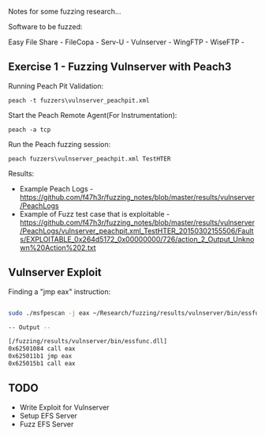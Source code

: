 Notes for some fuzzing research...


Software to be fuzzed:

Easy File Share - <link>
FileCopa - <link>
Serv-U - <link>
Vulnserver - <link>
WingFTP - <link>
WiseFTP - <link>


Exercise 1 - Fuzzing Vulnserver with Peach3
-------------------------------------------

Running Peach Pit Validation:

```
peach -t fuzzers\vulnserver_peachpit.xml
```

Start the Peach Remote Agent(For Instrumentation):

```
peach -a tcp
```

Run the Peach fuzzing session:

```
peach fuzzers\vulnserver_peachpit.xml TestHTER
```

Results:

* Example Peach Logs - https://github.com/f47h3r/fuzzing_notes/blob/master/results/vulnserver/PeachLogs
* Example of Fuzz test case that is exploitable - https://github.com/f47h3r/fuzzing_notes/blob/master/results/vulnserver/PeachLogs/vulnserver_peachpit.xml_TestHTER_20150302155506/Faults/EXPLOITABLE_0x264d5172_0x00000000/726/action_2_Output_Unknown%20Action%202.txt


Vulnserver Exploit
-----------------------------

Finding a "jmp eax" instruction:

```bash

sudo ./msfpescan -j eax ~/Research/fuzzing/results/vulnserver/bin/essfunc.dll

-- Output --

[/fuzzing/results/vulnserver/bin/essfunc.dll]
0x62501084 call eax
0x625011b1 jmp eax
0x625015b1 call eax


```



TODO
---------

* Write Exploit for Vulnserver
* Setup EFS Server
* Fuzz EFS Server